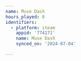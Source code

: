 ```yaml
---
name: Muse Dash
hours_played: 0
identifiers:
  - platform: steam
    appid: '774171'
    name: Muse Dash
    synced_on: '2024-07-04'

---
```

